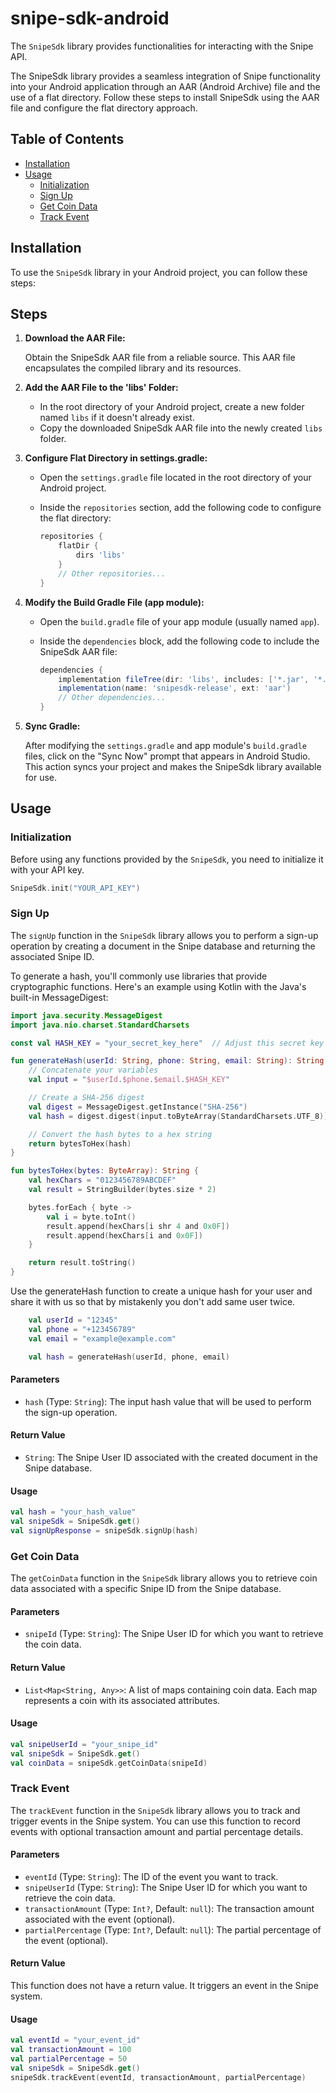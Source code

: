 # snipe-sdk-android

The `SnipeSdk` library provides functionalities for interacting with the Snipe API.

The SnipeSdk library provides a seamless integration of Snipe functionality into your Android application through an AAR (Android Archive) file and the use of a flat directory. Follow these steps to install SnipeSdk using the AAR file and configure the flat directory approach.

## Table of Contents
- [Installation](#installation)
- [Usage](#usage)
  - [Initialization](#initialization)
  - [Sign Up](#sign-up)
  - [Get Coin Data](#get-coin-data)
  - [Track Event](#track-event)


## Installation

To use the `SnipeSdk` library in your Android project, you can follow these steps:
## Steps

1. **Download the AAR File:**

   Obtain the SnipeSdk AAR file from a reliable source. This AAR file encapsulates the compiled library and its resources.

2. **Add the AAR File to the 'libs' Folder:**

   - In the root directory of your Android project, create a new folder named `libs` if it doesn't already exist.
   - Copy the downloaded SnipeSdk AAR file into the newly created `libs` folder.

3. **Configure Flat Directory in settings.gradle:**

   - Open the `settings.gradle` file located in the root directory of your Android project.
   - Inside the `repositories` section, add the following code to configure the flat directory:

     ```gradle
     repositories {
         flatDir {
             dirs 'libs'
         }
         // Other repositories...
     }
     ```

4. **Modify the Build Gradle File (app module):**

   - Open the `build.gradle` file of your app module (usually named `app`).
   - Inside the `dependencies` block, add the following code to include the SnipeSdk AAR file:

     ```gradle
     dependencies {
         implementation fileTree(dir: 'libs', includes: ['*.jar', '*.aar'])
         implementation(name: 'snipesdk-release', ext: 'aar')
         // Other dependencies...
     }
     ```

5. **Sync Gradle:**

   After modifying the `settings.gradle` and app module's `build.gradle` files, click on the "Sync Now" prompt that appears in Android Studio. This action syncs your project and makes the SnipeSdk library available for use.


## Usage

### Initialization

Before using any functions provided by the `SnipeSdk`, you need to initialize it with your API key.

```kotlin
SnipeSdk.init("YOUR_API_KEY")
```

### Sign Up

The `signUp` function in the `SnipeSdk` library allows you to perform a sign-up operation by creating a document in the Snipe database and returning the associated Snipe ID.

To generate a hash, you'll commonly use libraries that provide cryptographic functions. Here's an example using Kotlin with the Java's built-in MessageDigest:

```kotlin
import java.security.MessageDigest
import java.nio.charset.StandardCharsets

const val HASH_KEY = "your_secret_key_here"  // Adjust this secret key as needed

fun generateHash(userId: String, phone: String, email: String): String {
    // Concatenate your variables
    val input = "$userId.$phone.$email.$HASH_KEY"

    // Create a SHA-256 digest
    val digest = MessageDigest.getInstance("SHA-256")
    val hash = digest.digest(input.toByteArray(StandardCharsets.UTF_8))

    // Convert the hash bytes to a hex string
    return bytesToHex(hash)
}

fun bytesToHex(bytes: ByteArray): String {
    val hexChars = "0123456789ABCDEF"
    val result = StringBuilder(bytes.size * 2)

    bytes.forEach { byte ->
        val i = byte.toInt()
        result.append(hexChars[i shr 4 and 0x0F])
        result.append(hexChars[i and 0x0F])
    }

    return result.toString()
}

```
Use the generateHash function to create a unique hash for your user and share it with us so that by mistakenly you don't add same user twice.

```kotlin
    val userId = "12345"
    val phone = "+123456789"
    val email = "example@example.com"

    val hash = generateHash(userId, phone, email)
```

#### Parameters

- `hash` (Type: `String`): The input hash value that will be used to perform the sign-up operation.

#### Return Value

- `String`: The Snipe User ID associated with the created document in the Snipe database.

#### Usage

```kotlin
val hash = "your_hash_value"
val snipeSdk = SnipeSdk.get()
val signUpResponse = snipeSdk.signUp(hash)
```

### Get Coin Data

The `getCoinData` function in the `SnipeSdk` library allows you to retrieve coin data associated with a specific Snipe ID from the Snipe database.

#### Parameters

- `snipeId` (Type: `String`): The Snipe User ID for which you want to retrieve the coin data.

#### Return Value

- `List<Map<String, Any>>`: A list of maps containing coin data. Each map represents a coin with its associated attributes.

#### Usage

```kotlin
val snipeUserId = "your_snipe_id"
val snipeSdk = SnipeSdk.get()
val coinData = snipeSdk.getCoinData(snipeId)
```

### Track Event


The `trackEvent` function in the `SnipeSdk` library allows you to track and trigger events in the Snipe system. You can use this function to record events with optional transaction amount and partial percentage details.

#### Parameters

- `eventId` (Type: `String`): The ID of the event you want to track.
- `snipeUserId` (Type: `String`): The Snipe User ID for which you want to retrieve the coin data.
- `transactionAmount` (Type: `Int?`, Default: `null`): The transaction amount associated with the event (optional).
- `partialPercentage` (Type: `Int?`, Default: `null`): The partial percentage of the event (optional).

#### Return Value

This function does not have a return value. It triggers an event in the Snipe system.

#### Usage

```kotlin
val eventId = "your_event_id"
val transactionAmount = 100
val partialPercentage = 50
val snipeSdk = SnipeSdk.get()
snipeSdk.trackEvent(eventId, transactionAmount, partialPercentage)
```
